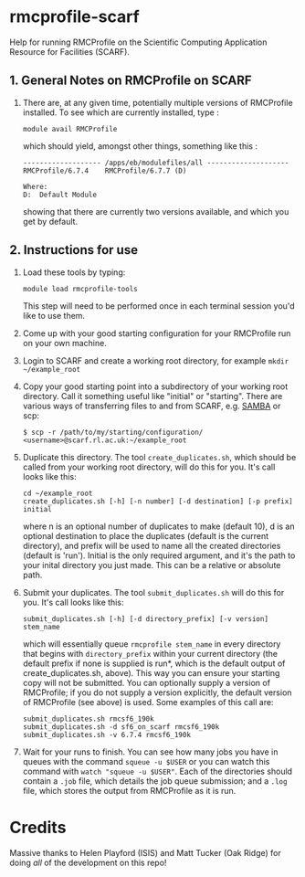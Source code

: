 # rmcprofile-scarf
Help for running RMCProfile on the Scientific Computing Application Resource for Facilities (SCARF).
## 1. General Notes on RMCProfile on SCARF
1. There are, at any given time, potentially multiple versions of RMCProfile installed. To see which are currently installed, type :
    ```
    module avail RMCProfile
    ```
    which should yield, amongst other things, something like this :
    ```
    ------------------- /apps/eb/modulefiles/all --------------------
    RMCProfile/6.7.4    RMCProfile/6.7.7 (D)
    
    Where:
    D:  Default Module
    ```
    showing that there are currently two versions available, and which you get by default.

## 2. Instructions for use
1. Load these tools by typing:
    ```
    module load rmcprofile-tools
    ```
    This step will need to be performed once in each terminal session you'd like to use them. 
2. Come up with your good starting configuration for your RMCProfile run on your own machine.
2. Login to SCARF and create a working root directory, for example `mkdir ~/example_root`
4. Copy your good starting point into a subdirectory of your working root directory. Call it something useful like "initial" or "starting". There are various ways of transferring files to and from SCARF, e.g. [SAMBA](https://www.scarf.rl.ac.uk/documentation/samba) or scp:
    ```
    $ scp -r /path/to/my/starting/configuration/ <username>@scarf.rl.ac.uk:~/example_root
    ```
5. Duplicate this directory. The tool `create_duplicates.sh`, which should be called from your working root directory, will do this for you. It's call looks like this:
    ```
    cd ~/example_root
    create_duplicates.sh [-h] [-n number] [-d destination] [-p prefix] initial
    ```
    where n is an optional number of duplicates to make (default 10), d is an optional destination to place the duplicates (default is the current directory), and prefix will be used to name all the created directories (default is 'run'). Initial is the only required argument, and it's the path to your inital directory you just made. This can be a relative or absolute path. 

6. Submit your duplicates. The tool `submit_duplicates.sh` will do this for you. It's call looks like this:
    ```
    submit_duplicates.sh [-h] [-d directory_prefix] [-v version] stem_name
    ```
    which will essentially queue `rmcprofile stem_name` in every directory that begins with `directory_prefix` within your current directory (the default prefix if none is supplied is run*, which is the default output of create_duplicates.sh, above). This way you can ensure your starting copy will not be submitted. You can optionally supply a version of RMCProfile; if you do not supply a version explicitly, the default version of RMCProfile (see above) is used. Some examples of this call are:
    ```
    submit_duplicates.sh rmcsf6_190k
    submit_duplicates.sh -d sf6_on_scarf rmcsf6_190k
    submit_duplicates.sh -v 6.7.4 rmcsf6_190k
    ```
7. Wait for your runs to finish. You can see how many jobs you have in queues with the command `squeue -u $USER` or you can watch this command with `watch "squeue -u $USER"`. Each of the directories should contain a `.job` file, which details the job queue submission; and a `.log` file, which stores the output from RMCProfile as it is run.
# Credits
Massive thanks to Helen Playford (ISIS) and Matt Tucker (Oak Ridge) for doing _all_ of the development on this repo! 
